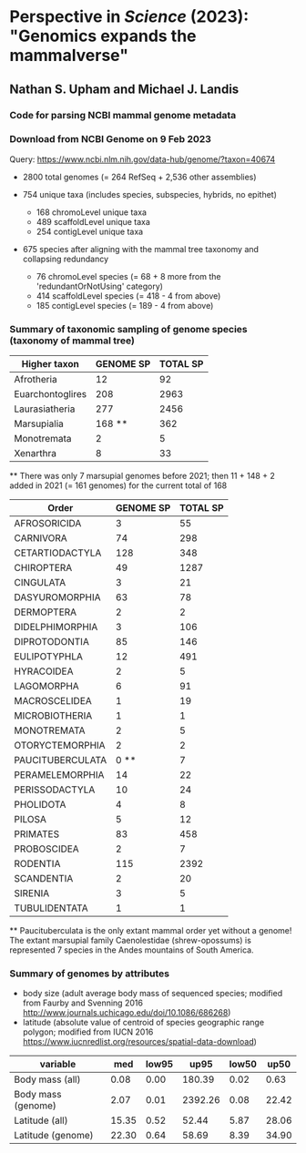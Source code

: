 # Perspective in _Science_ (2023): "Genomics expands the mammalverse"
## Nathan S. Upham and Michael J. Landis
### Code for parsing NCBI mammal genome metadata

### Download from NCBI Genome on 9 Feb 2023
Query: https://www.ncbi.nlm.nih.gov/data-hub/genome/?taxon=40674

* 2800 total genomes (= 264 RefSeq + 2,536 other assemblies)
* 754 unique taxa (includes species, subspecies, hybrids, no epithet)
	- 168 chromoLevel unique taxa
	- 489 scaffoldLevel unique taxa
	- 254 contigLevel unique taxa

* 675 species after aligning with the mammal tree taxonomy and collapsing redundancy
	- 76 chromoLevel species (= 68 + 8 more from the 'redundantOrNotUsing' category)
	- 414 scaffoldLevel species (= 418 - 4 from above)
	- 185 contigLevel species (= 189 - 4 from above)

### Summary of taxonomic sampling of genome species (taxonomy of mammal tree)

| Higher taxon     | GENOME SP | TOTAL SP |
| ---------------- | --------- | -------- |
| Afrotheria       | 12        | 92       |
| Euarchontoglires | 208       | 2963     |
| Laurasiatheria   | 277       | 2456     |
| Marsupialia      | 168 **      | 362      | 
| Monotremata      | 2         | 5        |
| Xenarthra        | 8         | 33       |

** There was only 7 marsupial genomes before 2021; then 11 + 148 + 2 added in 2021 (= 161 genomes) for the current total of 168

| Order            | GENOME SP | TOTAL SP |
| ---------------- | --------- | -------- |
| AFROSORICIDA     | 3         | 55       |
| CARNIVORA        | 74        | 298      |
| CETARTIODACTYLA  | 128       | 348      |
| CHIROPTERA       | 49        | 1287     |
| CINGULATA        | 3         | 21       |
| DASYUROMORPHIA   | 63        | 78       |
| DERMOPTERA       | 2         | 2        |
| DIDELPHIMORPHIA  | 3         | 106      |
| DIPROTODONTIA    | 85        | 146      |
| EULIPOTYPHLA     | 12        | 491      |
| HYRACOIDEA       | 2         | 5        |
| LAGOMORPHA       | 6         | 91       |
| MACROSCELIDEA    | 1         | 19       |
| MICROBIOTHERIA   | 1         | 1        |
| MONOTREMATA      | 2         | 5        |
| OTORYCTEMORPHIA  | 2         | 2        |
| PAUCITUBERCULATA | 0 **      | 7        |
| PERAMELEMORPHIA  | 14        | 22       |
| PERISSODACTYLA   | 10        | 24       |
| PHOLIDOTA        | 4         | 8        |
| PILOSA           | 5         | 12       |
| PRIMATES         | 83        | 458      |
| PROBOSCIDEA      | 2         | 7        |
| RODENTIA         | 115       | 2392     |
| SCANDENTIA       | 2         | 20       |
| SIRENIA          | 3         | 5        |
| TUBULIDENTATA    | 1         | 1        |

** Paucituberculata is the only extant mammal order yet without a genome! The extant marsupial family Caenolestidae (shrew-opossums) is represented 7 species in the Andes mountains of South America.

### Summary of genomes by attributes 
- body size (adult average body mass of sequenced species; modified from Faurby and Svenning 2016 http://www.journals.uchicago.edu/doi/10.1086/686268)
- latitude (absolute value of centroid of species geographic range polygon; modified from IUCN 2016 https://www.iucnredlist.org/resources/spatial-data-download)

| variable           | med   | low95 | up95    | low50 | up50  |
| ------------------ | ----- | ----- | ------- | ----- | ----- |
| Body mass (all)    | 0.08  | 0.00  | 180.39  | 0.02  | 0.63  |
| Body mass (genome) | 2.07  | 0.01  | 2392.26 | 0.08  | 22.42 |
| Latitude (all)     | 15.35 | 0.52  | 52.44   | 5.87  | 28.06 |
| Latitude (genome)  | 22.30 | 0.64  | 58.69   | 8.39  | 34.90 |

 			
 			


